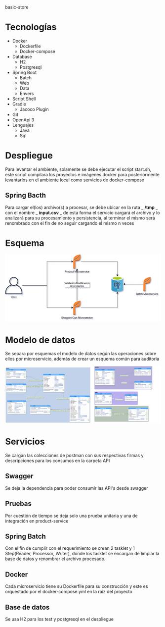 basic-store
# Tecnologías

- Docker
  - Dockerfile
  - Docker-compose
- Database
  - H2
  - Postgresql
- Spring Boot
  - Batch
  - Web
  - Data
  - Envers
- Script Shell
- Gradle
  - Jacoco Plugin
- Git
- OpenApi 3
- Lenguajes
  - Java
  - Sql

# Despliegue

Para levantar el ambiente, solamente se debe ejecutar el script start.sh, este script compilara los proyectos e imágenes docker para posteriormente levantarlos en el ambiente local como servicios de docker-compose

## Spring Bacth

Para cargar el(los) archivo(s) a procesar, se debe ubicar en la ruta _ **/tmp** _ con el nombre _ **input.csv** _ de esta forma el servicio cargará el archivo y lo analizará para su procesamiento y persistencia, al terminar el mismo será renombrado con el fin de no seguir cargando el mismo n veces

# Esquema

![](./images/Esquema.png)

# Modelo de datos

Se separa por esquemas el modelo de datos según las operaciones sobre ellos por microservicio, además de crear un esquema común para auditoria

![](./database/modelo.png)

# Servicios

Se cargan las colecciones de postman con sus respectivas firmas y descripciones para los consumos en la carpeta API

## Swagger

Se deja la dependencia para poder consumir las API&#39;s desde swagger

## Pruebas

Por cuestión de tiempo se deja solo una prueba unitaria y una de integración en product-service

## Spring Batch

Con el fin de cumplir con el requerimiento se crean 2 tasklet y 1 Step(Reader, Processor, Writer), donde los tasklet se encargan de limpiar la base de datos y renombrar el archivo procesado.

## Docker

Cada microservicio tiene su Dockerfile para su construcción y este es orquestado por el docker-compose.yml en la raiz del proyecto

## Base de datos

Se usa H2 para los test y postgresql en el despliegue
